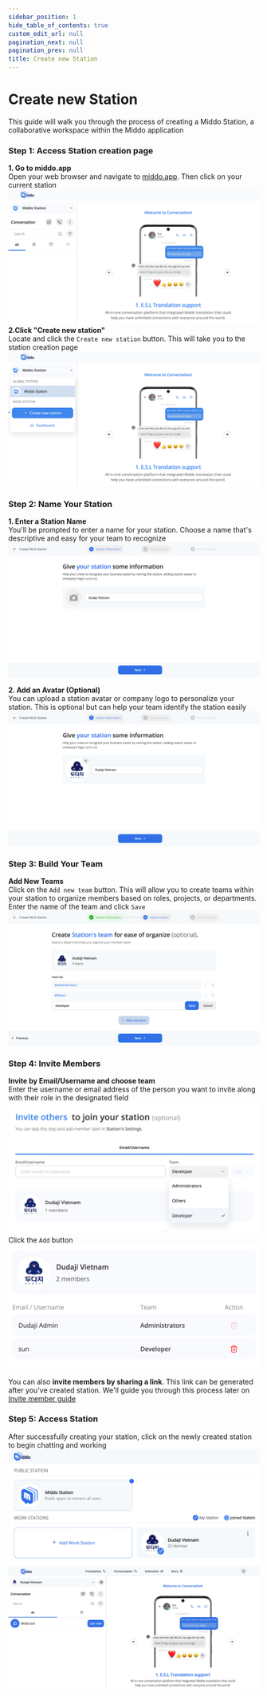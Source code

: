 ```yaml
---
sidebar_position: 1
hide_table_of_contents: true
custom_edit_url: null
pagination_next: null
pagination_prev: null
title: Create new Station
---
```


# Create new Station

This guide will walk you through the process of creating a Middo Station, a collaborative workspace within the Middo application

### Step 1: Access Station creation page

**1\. Go to middo.app**  
Open your web browser and navigate to [middo.app](https:/middo.app). Then click on your current station  
![](./img/how-to-create-station-1.png)  
**2\.Click "Create new station"**  
Locate and click the `Create new station` button. This will take you to the station creation page  
![](./img/how-to-create-station-2.png)

### Step 2: Name Your Station

**1\. Enter a Station Name**  
You'll be prompted to enter a name for your station. Choose a name that's descriptive and easy for your team to recognize  
![](./img/how-to-create-station-3.png)

**2\. Add an Avatar (Optional)**  
You can upload a station avatar or company logo to personalize your station. This is optional but can help your team identify the station easily  
![](./img/how-to-create-station-4.png)

### Step 3: Build Your Team

**Add New Teams**  
Click on the `Add new team` button. This will allow you to create teams within your station to organize members based on roles, projects, or departments. Enter the name of the team and click `Save`  
![](./img/how-to-create-station-5.png)

### Step 4: Invite Members

**Invite by Email/Username and choose team**  
Enter the username or email address of the person you want to invite along with their role in the designated field  
![](./img/how-to-create-station-6.png)  
Click the `Add` button  
![](./img/how-to-create-station-7.png)

You can also **invite members by sharing a link**. This link can be generated after you've created station. We'll guide you through this process later on [Invite member guide](./invite-members)

### Step 5: Access Station

After successfully creating your station, click on the newly created station to begin chatting and working  
![](./img/how-to-create-station-8.png)  
![](./img/how-to-create-station-9.png)
